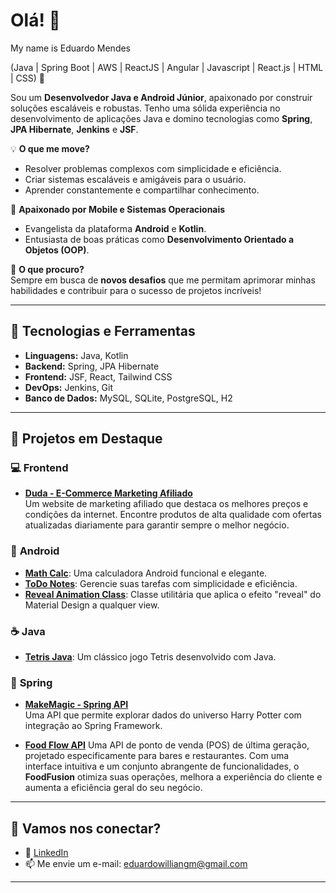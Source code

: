 # Olá! 👋  

My name is Eduardo Mendes

(Java | Spring Boot | AWS | ReactJS | Angular | Javascript | React.js | HTML | CSS) 🚀

Sou um **Desenvolvedor Java e Android Júnior**, apaixonado por construir soluções escaláveis e robustas. Tenho uma sólida experiência no desenvolvimento de aplicações Java e domino tecnologias como **Spring**, **JPA Hibernate**, **Jenkins** e **JSF**.  

💡 **O que me move?**  
- Resolver problemas complexos com simplicidade e eficiência.  
- Criar sistemas escaláveis e amigáveis para o usuário.  
- Aprender constantemente e compartilhar conhecimento.  

📱 **Apaixonado por Mobile e Sistemas Operacionais**  
- Evangelista da plataforma **Android** e **Kotlin**.  
- Entusiasta de boas práticas como **Desenvolvimento Orientado a Objetos (OOP)**.  

🎯 **O que procuro?**  
Sempre em busca de **novos desafios** que me permitam aprimorar minhas habilidades e contribuir para o sucesso de projetos incríveis!  

---

## 🚀 Tecnologias e Ferramentas  

- **Linguagens:** Java, Kotlin  
- **Backend:** Spring, JPA Hibernate  
- **Frontend:** JSF, React, Tailwind CSS 
- **DevOps:** Jenkins, Git  
- **Banco de Dados:** MySQL, SQLite, PostgreSQL, H2  

---

## 📂 **Projetos em Destaque**  

### 💻 **Frontend**  
- **[Duda - E-Commerce Marketing Afiliado](https://eduardowgmendes.github.io/duda/)**  
  Um website de marketing afiliado que destaca os melhores preços e condições da internet. Encontre produtos de alta qualidade com ofertas atualizadas diariamente para garantir sempre o melhor negócio.  

### 📱 **Android**  
- **[Math Calc](https://github.com/eduardowgmendes/MathCalc)**: Uma calculadora Android funcional e elegante.  
- **[ToDo Notes](https://github.com/eduardowgmendes/ToDoNotes)**: Gerencie suas tarefas com simplicidade e eficiência.  
- **[Reveal Animation Class](https://github.com/eduardowgmendes/Android-Reveal-Animation)**: Classe utilitária que aplica o efeito "reveal" do Material Design a qualquer view.  

### ☕ **Java**  
- **[Tetris Java]([https://github.com/seu-usuario/tetris-java](https://github.com/eduardowgmendes/Tetris))**: Um clássico jogo Tetris desenvolvido com Java.  

### 🌱 **Spring**  
- **[MakeMagic - Spring API](https://github.com/eduardowgmendes/makemagicapi)**  
  Uma API que permite explorar dados do universo Harry Potter com integração ao Spring Framework.

- **[Food Flow API](https://github.com/eduardowgmendes/food-fusion-api)**
  Uma API de ponto de venda (POS) de última geração, projetado especificamente para bares e restaurantes. Com uma interface intuitiva e um conjunto abrangente de   funcionalidades, o **FoodFusion** otimiza suas operações, melhora a experiência do cliente e aumenta a eficiência geral do seu negócio.


---

## 🌟 **Vamos nos conectar?**  

- 💼 [LinkedIn](https://www.linkedin.com/in/eduardo-willian-goncalves-mendes/)    
- 📫 Me envie um e-mail: eduardowilliangm@gmail.com  

---  
